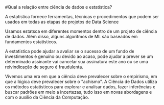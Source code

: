 #Qual a relação entre ciência de dados e estatística?

A estatística fornece ferramentas, técnicas e procedimentos que podem 
ser usados em todas as etapas de projetos de Data Science

Usamos estatsca em diferentes momentos dentro de um projeto de ciência de dados. 
Além disso, alguns algoritmos de ML são baseados em fundamentos estatísticos.

A estatística pode ajudar a avaliar se o sucesso de um fundo de investimentos é genuíno ou devido ao acaso, 
pode ajudar a prever se um determinado assinante vai cancelar sua assinatura este ano 
ou se uma reivindicação de seguro é fraudulenta.

Vivemos uma era em que a ciência deve prevalecer sobre o empirismo, em que a 
lógica deve prevalecer sobre o "achismo". 
A Ciência de Dados utiliza os métodos estatísticos para explorar e analisar dados, 
fazer inferências e buscar padrões em meio a incertezas, tudo isso em novas abordagens 
e com o auxílio da Ciência da Computação.


